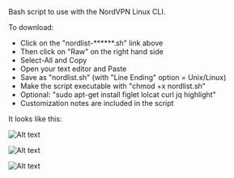 Bash script to use with the NordVPN Linux CLI.  

To download:
- Click on the "nordlist-******.sh" link above
- Then click on "Raw" on the right hand side
- Select-All and Copy
- Open your text editor and Paste
- Save as "nordlist.sh" (with "Line Ending" option = Unix/Linux)
- Make the script executable with "chmod +x nordlist.sh"
- Optional: "sudo apt-get install figlet lolcat curl jq highlight"
- Customization notes are included in the script

It looks like this:

![Alt text](https://i.imgur.com/M4paw1O.png "Main Menu")

![Alt text](https://i.imgur.com/91SNyYw.png "Countries")

![Alt text](https://i.imgur.com/rYLB1Eo.png "Settings")

